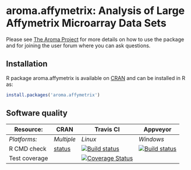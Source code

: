 # aroma.affymetrix: Analysis of Large Affymetrix Microarray Data Sets

Please see [The Aroma Project](http://www.aroma-project.org/) for more
details on how to use the package and for joining the user forum where
you can ask questions.


## Installation
R package aroma.affymetrix is available on [CRAN](http://cran.r-project.org/package=aroma.affymetrix) and can be installed in R as:
```r
install.packages('aroma.affymetrix')
```


## Software quality

| Resource:     | CRAN        | Travis CI     | Appveyor         |
| ------------- | ------------------- | ------------- | ---------------- |
| _Platforms:_  | _Multiple_          | _Linux_       | _Windows_        |
| R CMD check   | [status](http://cran.r-project.org/web/checks/check_results_aroma.affymetrix.html) | <a href="https://travis-ci.org/HenrikBengtsson/aroma.affymetrix"><img src="https://travis-ci.org/HenrikBengtsson/aroma.affymetrix.svg" alt="Build status"></a> | <a href="https://ci.appveyor.com/project/HenrikBengtsson/aroma-affymetrix"><img src="https://ci.appveyor.com/api/projects/status/github/HenrikBengtsson/aroma.affymetrix" alt="Build status"></a> |
| Test coverage |                     | <a href="https://coveralls.io/r/HenrikBengtsson/aroma.affymetrix"><img src="https://coveralls.io/repos/HenrikBengtsson/aroma.affymetrix/badge.png?branch=develop" alt="Coverage Status"/></a>   |                  |
